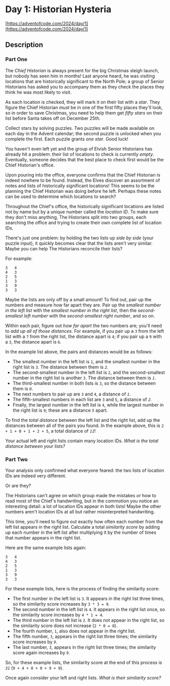 # Day 1: Historian Hysteria

[https://adventofcode.com/2024/day/1](https://adventofcode.com/2024/day/1)

## Description

### Part One

The _Chief Historian_ is always present for the big Christmas sleigh launch, but nobody has seen him in months! Last
anyone heard, he was visiting locations that are historically significant to the North Pole; a group of Senior
Historians has asked you to accompany them as they check the places they think he was most likely to visit.

As each location is checked, they will mark it on their list with a _star_. They figure the Chief Historian _must_ be in
one of the first fifty places they'll look, so in order to save Christmas, you need to help them get _fifty stars_ on
their list before Santa takes off on December 25th.

Collect stars by solving puzzles. Two puzzles will be made available on each day in the Advent calendar; the second
puzzle is unlocked when you complete the first. Each puzzle grants _one star_. Good luck!

You haven't even left yet and the group of Elvish Senior Historians has already hit a problem: their list of locations
to check is currently _empty_. Eventually, someone decides that the best place to check first would be the Chief
Historian's office.

Upon pouring into the office, everyone confirms that the Chief Historian is indeed nowhere to be found. Instead, the
Elves discover an assortment of notes and lists of historically significant locations! This seems to be the planning the
Chief Historian was doing before he left. Perhaps these notes can be used to determine which locations to search?

Throughout the Chief's office, the historically significant locations are listed not by name but by a unique number
called the _location ID_. To make sure they don't miss anything, The Historians split into two groups, each searching
the office and trying to create their own complete list of location IDs.

There's just one problem: by holding the two lists up _side by side_ (your puzzle input), it quickly becomes clear that
the lists aren't very similar. Maybe you can help The Historians reconcile their lists?

For example:

    3   4
    4   3
    2   5
    1   3
    3   9
    3   3

Maybe the lists are only off by a small amount! To find out, pair up the numbers and measure how far apart they are.
Pair up the _smallest number in the left list_ with the _smallest number in the right list_, then the _second-smallest
left number_ with the _second-smallest right number_, and so on.

Within each pair, figure out _how far apart_ the two numbers are; you'll need to _add up all of those distances_. For
example, if you pair up a `3` from the left list with a `7` from the right list, the distance apart is `4`; if you pair
up a `9` with a `3`, the distance apart is `6`.

In the example list above, the pairs and distances would be as follows:

* The smallest number in the left list is `1`, and the smallest number in the right list is `3`. The distance between
  them is _`2`_.
* The second-smallest number in the left list is `2`, and the second-smallest number in the right list is another `3`.
  The distance between them is _`1`_.
* The third-smallest number in both lists is `3`, so the distance between them is _`0`_.
* The next numbers to pair up are `3` and `4`, a distance of _`1`_.
* The fifth-smallest numbers in each list are `3` and `5`, a distance of _`2`_.
* Finally, the largest number in the left list is `4`, while the largest number in the right list is `9`; these are a
  distance _`5`_ apart.

To find the _total distance_ between the left list and the right list, add up the distances between all of the pairs you
found. In the example above, this is `2 + 1 + 0 + 1 + 2 + 5`, a total distance of _`11`_!

Your actual left and right lists contain many location IDs. _What is the total distance between your lists?_

### Part Two

Your analysis only confirmed what everyone feared: the two lists of location IDs are indeed very different.

Or are they?

The Historians can't agree on which group made the mistakes _or_ how to read most of the Chief's handwriting, but in the
commotion you notice an interesting detail: <span title="We were THIS close to summoning the Alot of Location IDs!">a
lot</span> of location IDs appear in both lists! Maybe the other numbers aren't location IDs at all but rather
misinterpreted handwriting.

This time, you'll need to figure out exactly how often each number from the left list appears in the right list.
Calculate a total _similarity score_ by adding up each number in the left list after multiplying it by the number of
times that number appears in the right list.

Here are the same example lists again:

    3   4
    4   3
    2   5
    1   3
    3   9
    3   3

For these example lists, here is the process of finding the similarity score:

* The first number in the left list is `3`. It appears in the right list three times, so the similarity score increases
  by `3 * 3 = 9`.
* The second number in the left list is `4`. It appears in the right list once, so the similarity score increases by
  `4 * 1 = 4`.
* The third number in the left list is `2`. It does not appear in the right list, so the similarity score does not
  increase (`2 * 0 = 0`).
* The fourth number, `1`, also does not appear in the right list.
* The fifth number, `3`, appears in the right list three times; the similarity score increases by _`9`_.
* The last number, `3`, appears in the right list three times; the similarity score again increases by _`9`_.

So, for these example lists, the similarity score at the end of this process is _`31`_ (`9 + 4 + 0 + 0 + 9 + 9`).

Once again consider your left and right lists. _What is their similarity score?_
